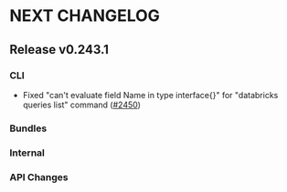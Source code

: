 # NEXT CHANGELOG

## Release v0.243.1

### CLI
* Fixed "can't evaluate field Name in type interface{}" for "databricks queries list" command ([#2450](https://github.com/databricks/cli/pull/2450))

### Bundles

### Internal

### API Changes
